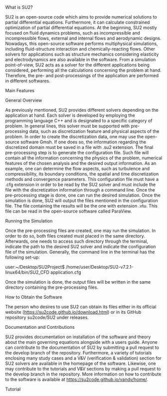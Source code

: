 What is SU2?

SU2 is an open-source code which aims to provide numerical solutions to partial differential equations. Furthermore, it can calculate constrained optimization of partial differential equations. At the beginning, SU2 mostly focused on fluid dynamics problems, such as incompressible and incompressible flows, external and internal flows and aerodynamic designs. Nowadays, this open-source software performs multiphysical simulations, including fluid-structure interaction and chemically-reacting flows. Other solvers for applications such as structure mechanics considering elasticity and electrodynamics are also available in the software. From a simulation point-of-view, SU2 acts as a solver for the different applications being considered, performing all the calculations concerning the problem at hand. Therefore, the pre- and post-processings of the application are performed in different softwares.


Main Features

General Overview

As previously mentioned, SU2 provides different solvers depending on the application at hand. Each solver is developed by employing the programming language C++ and is designated to a specific category of problem. In general lines, this solver must be supported with pre-processing data, such as discretization feature and physical aspects of the problem. In order to create the discretization data, one may use the open-source software Gmsh. If one does so, the information regarding the discretized domain must be saved in a file with .su2 extension. The final pre-processing step is to generate the configuration file. Such file will contain all the information concerning the physics of the problem, numerical features of the chosen analysis and the desired output information. As an example, one can determine the flow aspects, such as turbulence and compressibility, its boundary conditions, the spatial and time discretization methods and convergence parameters. This configuration file must have a .cfg extension in order to be read by the SU2 solver and must include the file with the discretization information through a command line. Once the pre-processing stage is done, one can run the desired simulation. Once the simulation is done, SU2 will output the files mentioned in the configuration file. The file containing the results will be the one with extension .vtu. This file can be read in the open-source software called ParaView.


Running the Simulation

Once the pre-processing files are created, one may run the simulation. In order to do so, both files created must placed in the same directory. Afterwards, one needs to access such directory through the terminal, indicate the path to the desired SU2 solver and indicate the configuration file of the simulation. Generally, the command line in the terminal has the following set-up:

user:~/Desktop/SU2Project$ /home/user/Desktop/SU2-v7.2.1-linux64/bin/SU2_CFD application.cfg 


Once the simulation is done, the output files will be written in the same directory containing the pre-processing files.

How to Obtain the Software

The person who desires to use SU2 can obtain its files either in its official website (https://su2code.github.io/download.html) or in its GitHub repository su2code/SU2 under releases.

Documentation and Contributions

SU2 provides documentation on installation of the software and theory about the main governing equations alongside with a users guide. Anyone can contribute to the documentation of SU2 by submitting a pull request to the develop branch of the repository. Furthermore, a variety of tutorials enclosing many study cases and a V&V (verification & validation) section for SU2 solvers are available in the homepage of the software. Likewise, one may contribute to the tutorials and V&V sections by making a pull request to the develop branch in the repository. More information on how to contribute to the software is available at https://su2code.github.io/vandv/home/.


Tutorial


